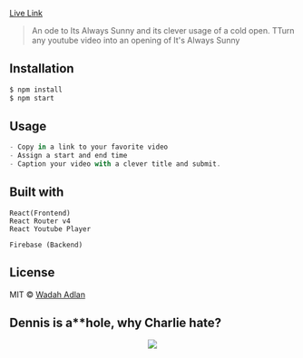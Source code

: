 
[Live Link](http://www.wadah.us/Its-Always-Sunny/)

> An ode to Its Always Sunny and its clever usage of a cold open. TTurn any youtube video into an opening of It's Always Sunny

## Installation

```sh
$ npm install
$ npm start
```

## Usage

```js
- Copy in a link to your favorite video
- Assign a start and end time
- Caption your video with a clever title and submit.
```



## Built with
```
React(Frontend)
React Router v4
React Youtube Player

Firebase (Backend)

 ```

## License

MIT © [Wadah Adlan](www.wadah.us)

## Dennis is a**hole, why Charlie hate?
<div align='center'>
<img src='http://i.imgur.com/vFbDarU.gif'/>
</div>
